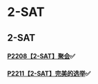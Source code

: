 # 2-SAT

## 2-SAT

#### [P2208【2-SAT】聚会](http://oi.nks.edu.cn/zh/Problem/Details/2208):white_check_mark:

#### [P2211【2-SAT】完美的选举](http://oi.nks.edu.cn/zh/Problem/Details/2211):white_check_mark:



